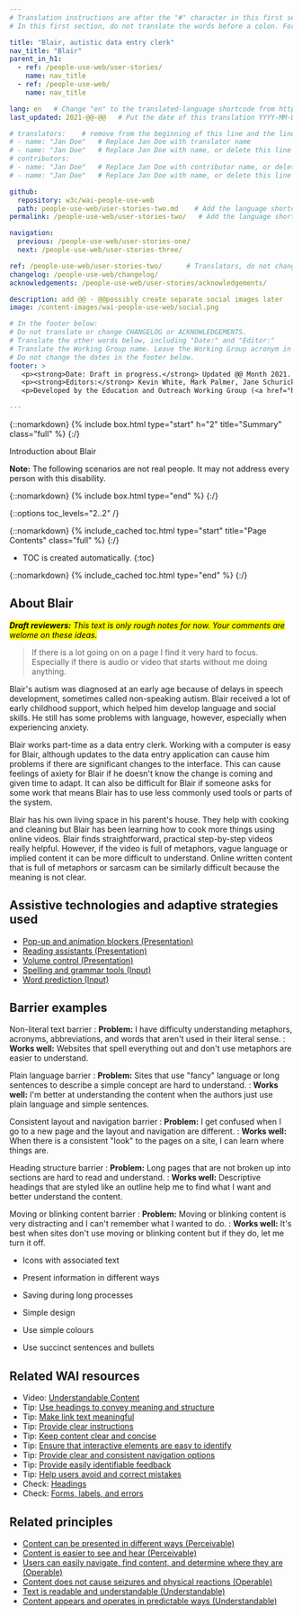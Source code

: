 ```yaml
---
# Translation instructions are after the "#" character in this first section. They are comments that do not show up in the web page. You do not need to translate the instructions after #.
# In this first section, do not translate the words before a colon. For example, do not translate "title:". Do translate the text after "title:".

title: "Blair, autistic data entry clerk"
nav_title: "Blair"
parent_in_h1:
  - ref: /people-use-web/user-stories/
    name: nav_title
  - ref: /people-use-web/
    name: nav_title

lang: en   # Change "en" to the translated-language shortcode from https://www.iana.org/assignments/language-subtag-registry/language-subtag-registry
last_updated: 2021-@@-@@   # Put the date of this translation YYYY-MM-DD (with month in the middle)

# translators:    # remove from the beginning of this line and the lines below: "# " (the hash sign and the space)
# - name: "Jan Doe"   # Replace Jan Doe with translator name
# - name: "Jan Doe"   # Replace Jan Doe with name, or delete this line if not multiple translators
# contributors:
# - name: "Jan Doe"   # Replace Jan Doe with contributor name, or delete this line if none
# - name: "Jan Doe"   # Replace Jan Doe with name, or delete this line if not multiple contributors

github:
  repository: w3c/wai-people-use-web
  path: people-use-web/user-stories-two.md    # Add the language shortcode to the middle of the filename, for example: people-use-web/user-stories-two.fr.md
permalink: /people-use-web/user-stories-two/   # Add the language shortcode to the end, with no slash at end, for example: /people-use-web/user-stories-two/fr

navigation:
  previous: /people-use-web/user-stories-one/
  next: /people-use-web/user-stories-three/

ref: /people-use-web/user-stories-two/      # Translators, do not change this
changelog: /people-use-web/changelog/
acknowledgements: /people-use-web/user-stories/acknowledgements/

description: add @@ - @@possibly create separate social images later
image: /content-images/wai-people-use-web/social.png

# In the footer below:
# Do not translate or change CHANGELOG or ACKNOWLEDGEMENTS.
# Translate the other words below, including "Date:" and "Editor:"
# Translate the Working Group name. Leave the Working Group acronym in English.
# Do not change the dates in the footer below.
footer: >
   <p><strong>Date: Draft in progress.</strong> Updated @@ Month 2021. First published Month 20@@. CHANGELOG.</p>
   <p><strong>Editors:</strong> Kevin White, Mark Palmer, Jane Schurick, and <a href="https://www.w3.org/People/shadi/">Shadi Abou_Zahra</a>.  <strong>Contributors:</strong> @@name, @@name, and <a href="https://www.w3.org/groups/wg/eowg/participants">participants of EOWG</a>. ACKNOWLEDGEMENTS lists past editors and additional contributors.</p>
   <p>Developed by the Education and Outreach Working Group (<a href="http://www.w3.org/WAI/EO/">EOWG</a>). Previously developed with the <a href="https://www.w3.org/WAI/EO/2008/wai-age-tf">WAI-AGE Task Force</a>, with support of the <a href="https://www.w3.org/WAI/WAI-AGE/">WAI-AGE Project</a>.</p>

---
```


{::nomarkdown}
{% include box.html type="start" h="2" title="Summary" class="full" %}
{:/}

Introduction about Blair

**Note:** The following scenarios are not real people. It may not address every person with this disability.

{::nomarkdown}
{% include box.html type="end" %}
{:/}


{::options toc_levels="2..2" /}

{::nomarkdown}
{% include_cached toc.html type="start" title="Page Contents" class="full" %}
{:/}

-   TOC is created automatically.
{:toc}

{::nomarkdown}
{% include_cached toc.html type="end" %}
{:/}

## About Blair

<mark><em><strong>Draft reviewers:</strong> This text is only rough notes for now. Your comments are welome on these ideas.</em></mark>

> If there is a lot going on on a page I find it very hard to focus. Especially if there is audio or video that starts without me doing anything.

Blair's autism was diagnosed at an early age because of delays in speech development, sometimes called non-speaking autism. Blair received a lot of early childhood support, which helped him develop language and social skills. He still has some problems with language, however, especially when experiencing anxiety.

Blair works part-time as a data entry clerk. Working with a computer is easy for Blair, although updates to the data entry application can cause him problems if there are significant changes to the interface. This can cause feelings of axiety for Blair if he doesn't know the change is coming and given time to adapt. It can also be difficult for Blair if someone asks for some work that means Blair has to use less commonly used tools or parts of the system.

Blair has his own living space in his parent's house. They help with cooking and cleaning but Blair has been learning how to cook more things using online videos. Blair finds straightforward, practical step-by-step videos really helpful. However, if the video is full of metaphors, vague language or implied content it can be more difficult to understand. Online written content that is full of metaphors or sarcasm can be similarly difficult because the meaning is not clear.

## Assistive technologies and adaptive strategies used

* [Pop-up and animation blockers (Presentation)](/people-use-web/tools-techniques-presentation/#blockers)
* [Reading assistants (Presentation)](/people-use-web/tools-techniques-presentation/#reading)
* [Volume control (Presentation)](/people-use-web/tools-techniques-presentation/#volume)
* [Spelling and grammar tools (Input)](/people-use-web/tools-techniques-input/#lexical)
* [Word prediction (Input)](/people-use-web/tools-techniques-input/#prediction)

## Barrier examples

Non-literal text barrier
: **Problem:** I have difficulty understanding metaphors, acronyms, abbreviations, and words that aren't used in their literal sense.
: **Works well:** Websites that spell everything out and don't use metaphors are easier to understand.

Plain language barrier
: **Problem:** Sites that use "fancy" language or long sentences to describe a simple concept are hard to understand.
: **Works well:** I'm better at understanding the content when the authors just use plain language and simple sentences.

Consistent layout and navigation barrier
: **Problem:** I get confused when I go to a new page and the layout and navigation are different.
: **Works well:** When there is a consistent "look" to the pages on a site, I can learn where things are.

Heading structure barrier
: **Problem:** Long pages that are not broken up into sections are hard to read and understand.
: **Works well:** Descriptive headings that are styled like an outline help me to find what I want and better understand the content.

Moving or blinking content barrier
: **Problem:** Moving or blinking content is very distracting and I can't remember what I wanted to do.
: **Works well:** It's best when sites don't use moving or blinking content but if they do, let me turn it off.

* Icons with associated text

* Present information in different ways

* Saving during long processes

* Simple design

* Use simple colours

* Use succinct sentences and bullets

## Related WAI resources

* Video: [Understandable Content](https://www.w3.org/WAI/perspective-videos/understandable/)
* Tip: [Use headings to convey meaning and structure](https://www.w3.org/WAI/tips/writing/#use-headings-to-convey-meaning-and-structure)
* Tip: [Make link text meaningful](https://www.w3.org/WAI/tips/writing/#make-link-text-meaningful)
* Tip: [Provide clear instructions](https://www.w3.org/WAI/tips/writing/#provide-clear-instructions)
* Tip: [Keep content clear and concise](https://www.w3.org/WAI/tips/writing/#keep-content-clear-and-concise)
* Tip: [Ensure that interactive elements are easy to identify](https://www.w3.org/WAI/tips/designing/#ensure-that-interactive-elements-are-easy-to-identify)
* Tip: [Provide clear and consistent navigation options](https://www.w3.org/WAI/tips/designing/#provide-clear-and-consistent-navigation-options)
* Tip: [Provide easily identifiable feedback](https://www.w3.org/WAI/tips/designing/#provide-easily-identifiable-feedback)
* Tip: [Help users avoid and correct mistakes](https://www.w3.org/WAI/tips/developing/#help-users-avoid-and-correct-mistakes)
* Check: [Headings](https://www.w3.org/WAI/test-evaluate/preliminary/#headings)
* Check: [Forms, labels, and errors](https://www.w3.org/WAI/test-evaluate/preliminary/#forms)

## Related principles

* [Content can be presented in different ways (Perceivable)](https://www.w3.org/WAI/fundamentals/accessibility-principles/#adaptable)
* [Content is easier to see and hear (Perceivable)](https://www.w3.org/WAI/fundamentals/accessibility-principles/#distinguishable)
* [Users can easily navigate, find content, and determine where they are (Operable)](https://www.w3.org/WAI/fundamentals/accessibility-principles/#navigable)
* [Content does not cause seizures and physical reactions (Operable)](https://www.w3.org/WAI/fundamentals/accessibility-principles/#safe)
* [Text is readable and understandable (Understandable)](https://www.w3.org/WAI/fundamentals/accessibility-principles/#readable)
* [Content appears and operates in predictable ways (Understandable)](https://www.w3.org/WAI/fundamentals/accessibility-principles/#predictable)
